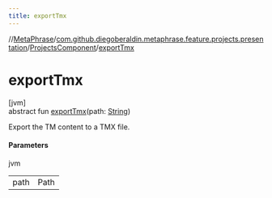 ```yaml
---
title: exportTmx
---
```

//[MetaPhrase](../../../index.html)/[com.github.diegoberaldin.metaphrase.feature.projects.presentation](../index.html)/[ProjectsComponent](index.html)/[exportTmx](export-tmx.html)



# exportTmx



[jvm]\
abstract fun [exportTmx](export-tmx.html)(path: [String](https://kotlinlang.org/api/latest/jvm/stdlib/kotlin/-string/index.html))



Export the TM content to a  TMX file.



#### Parameters


jvm

| | |
|---|---|
| path | Path |




